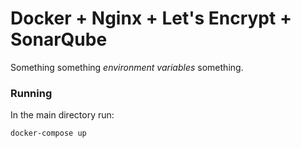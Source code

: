 # Docker + Nginx + Let's Encrypt + SonarQube 

Something something *environment variables* something.

### Running
In the main directory run: 
```bash
docker-compose up
```
